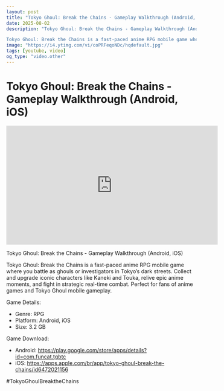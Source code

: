 ```yaml
---
layout: post
title: "Tokyo Ghoul: Break the Chains - Gameplay Walkthrough (Android, iOS)"
date: 2025-08-02
description: "Tokyo Ghoul: Break the Chains - Gameplay Walkthrough (Android, iOS)

Tokyo Ghoul: Break the Chains is a fast-paced anime RPG mobile game where you battl..."
image: "https://i4.ytimg.com/vi/coPRFeqoNDc/hqdefault.jpg"
tags: [youtube, video]
og_type: "video.other"
---
```


<script type="application/ld+json">
{
  "@context": "http://schema.org",
  "@type": "VideoObject",
  "name": "Tokyo Ghoul: Break the Chains - Gameplay Walkthrough (Android, iOS)",
  "description": "Tokyo Ghoul: Break the Chains - Gameplay Walkthrough (Android, iOS)\n\nTokyo Ghoul: Break the Chains is a fast-paced anime RPG mobile game where you battle as ghouls or investigators in Tokyo\u2019s dark streets. Collect and upgrade iconic characters like Kaneki and Touka, relive epic anime moments, and fight in strategic real-time combat. Perfect for fans of anime games and Tokyo Ghoul mobile gameplay.\n\nGame Details:\n\n- Genre: RPG\n- Platform: Android, iOS\n- Size: 3.2 GB\n\nGame Download:\n\n- Android: https://play.google.com/store/apps/details?id=com.funcat.tgbtc\n- iOS: https://apps.apple.com/br/app/tokyo-ghoul-break-the-chains/id6472021156\n\n#TokyoGhoulBreaktheChains",
  "thumbnailUrl": "https://i4.ytimg.com/vi/coPRFeqoNDc/hqdefault.jpg",
  "uploadDate": "2025-08-02T12:30:51",
  "embedUrl": "https://www.youtube.com/embed/coPRFeqoNDc",
  "publisher": {
    "@type": "Person",
    "name": "Celo Zaga"
  },
  "mainEntityOfPage": {
    "@type": "WebPage",
    "@id": "https://celozaga.github.io/2025/08/02/tokyo-ghoul:-break-the-chains---gameplay-walkthrough-(android,-ios)-coPRFeqoNDc.html"
  },
  "duration": "PT0M0S"
}
</script>

<script type="application/ld+json">
{
  "@context": "http://schema.org",
  "@type": "BlogPosting",
  "headline": "Tokyo Ghoul: Break the Chains - Gameplay Walkthrough (Android, iOS)",
  "image": "https://i4.ytimg.com/vi/coPRFeqoNDc/hqdefault.jpg",
  "publisher": {
    "@type": "Person",
    "name": "Celo Zaga"
  },
  "url": "https://celozaga.github.io/2025/08/02/tokyo-ghoul:-break-the-chains---gameplay-walkthrough-(android,-ios)-coPRFeqoNDc.html",
  "datePublished": "2025-08-02T12:30:51",
  "dateCreated": "2025-08-02T12:30:51",
  "dateModified": "2025-08-02T12:30:51",
  "description": "Tokyo Ghoul: Break the Chains - Gameplay Walkthrough (Android, iOS)\n\nTokyo Ghoul: Break the Chains is a fast-paced anime RPG mobile game where you battl...",
  "author": {
    "@type": "Person",
    "name": "Celo Zaga"
  },
  "mainEntityOfPage": {
    "@type": "WebPage",
    "@id": "https://celozaga.github.io/2025/08/02/tokyo-ghoul:-break-the-chains---gameplay-walkthrough-(android,-ios)-coPRFeqoNDc.html"
  }
}
</script>

<h1 class="youtube-post-title">Tokyo Ghoul: Break the Chains - Gameplay Walkthrough (Android, iOS)</h1>

<iframe width="560" height="315" src="https://www.youtube.com/embed/coPRFeqoNDc" class="youtube-post-embed" frameborder="0" allowfullscreen></iframe>

<p class="youtube-post-description">Tokyo Ghoul: Break the Chains - Gameplay Walkthrough (Android, iOS)

Tokyo Ghoul: Break the Chains is a fast-paced anime RPG mobile game where you battle as ghouls or investigators in Tokyo’s dark streets. Collect and upgrade iconic characters like Kaneki and Touka, relive epic anime moments, and fight in strategic real-time combat. Perfect for fans of anime games and Tokyo Ghoul mobile gameplay.

Game Details:

- Genre: RPG
- Platform: Android, iOS
- Size: 3.2 GB

Game Download:

- Android: https://play.google.com/store/apps/details?id=com.funcat.tgbtc
- iOS: https://apps.apple.com/br/app/tokyo-ghoul-break-the-chains/id6472021156

#TokyoGhoulBreaktheChains</p>
